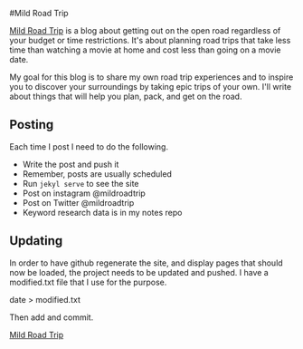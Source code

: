 #Mild Road Trip

[Mild Road Trip](http://www.mildroadtrip.com) is a blog about getting out on 
the open road regardless of your budget or time restrictions. It's about 
planning road trips that take less time than watching a movie at home and cost 
less than going on a movie date.

My goal for this blog is to share my own road trip experiences and to inspire 
you to discover your surroundings by taking epic trips of your own. I'll write 
about things that will help you plan, pack, and get on the road.

## Posting

Each time I post I need to do the following.

- Write the post and push it
- Remember, posts are usually scheduled
- Run `jekyl serve` to see the site
- Post on instagram @mildroadtrip
- Post on Twitter @mildroadtrip
- Keyword research data is in my notes repo

## Updating

In order to have github regenerate the site, and display pages that should now be loaded, the project needs to be updated and pushed. I have a modified.txt file that I use for the purpose.

  date > modified.txt

Then add and commit.

[Mild Road Trip](http://www.mildroadtrip.com)
